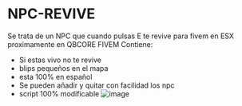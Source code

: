 # NPC-REVIVE
Se trata de un NPC que cuando pulsas E te revive para fivem en ESX proximamente en QBCORE
FIVEM
Contiene:
- Si estas vivo no te revive
- blips pequeños en el mapa
- esta 100% en español
- Se pueden añadir y quitar con facilidad los npc
- script 100% modificable
![image](https://github.com/user-attachments/assets/0be3577f-c4fc-4abc-8410-36ec6d75f46d)
